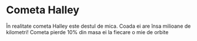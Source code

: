# Cometa Halley

În realitate cometa Halley este destul de mica. Coada ei are însa milioane de
kilometri! Cometa pierde 10% din masa ei la fiecare o mie de orbite
